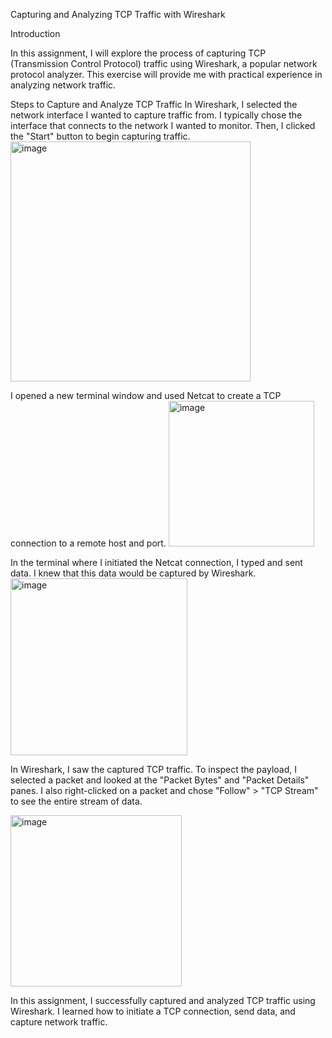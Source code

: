 Capturing and Analyzing TCP Traffic with Wireshark

Introduction

In this assignment, I will explore the process of capturing TCP (Transmission Control Protocol) traffic using Wireshark, a popular network protocol analyzer. This exercise will provide me with practical experience in analyzing network traffic.


Steps to Capture and Analyze TCP Traffic
In Wireshark, I selected the network interface I wanted to capture traffic from. I typically chose the interface that connects to the network I wanted to monitor. Then, I clicked the "Start" button to begin capturing traffic.
<img width="384" alt="image" src="https://github.com/ajmeraavi/assignment3_EntSWplat/assets/64644778/0f605ca6-f900-47ad-ba46-c23554fa5c8f">

I opened a new terminal window and used Netcat to create a TCP connection to a remote host and port. 
<img width="233" alt="image" src="https://github.com/ajmeraavi/assignment3_EntSWplat/assets/64644778/1aa4f973-f60f-4663-869c-cafd213060ad">

In the terminal where I initiated the Netcat connection, I typed and sent data. I knew that this data would be captured by Wireshark.
<img width="283" alt="image" src="https://github.com/ajmeraavi/assignment3_EntSWplat/assets/64644778/ca75b99c-e3c4-41bc-921d-b5098ba30ccc">

In Wireshark, I saw the captured TCP traffic. To inspect the payload, I selected a packet and looked at the "Packet Bytes" and "Packet Details" panes. I also right-clicked on a packet and chose "Follow" > "TCP Stream" to see the entire stream of data.

<img width="274" alt="image" src="https://github.com/ajmeraavi/assignment3_EntSWplat/assets/64644778/0f86e6fd-a576-46f8-80c7-91482d13980c">

In this assignment, I successfully captured and analyzed TCP traffic using Wireshark. I learned how to initiate a TCP connection, send data, and capture network traffic.

